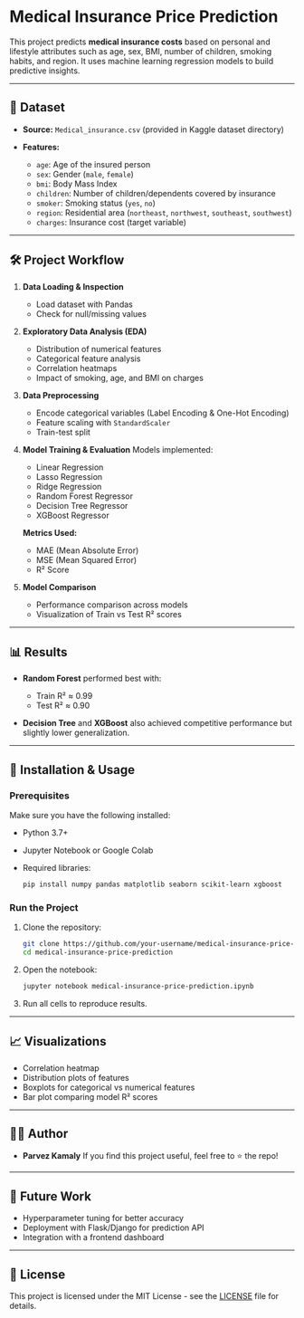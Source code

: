 # Medical Insurance Price Prediction

This project predicts **medical insurance costs** based on personal and lifestyle attributes such as age, sex, BMI, number of children, smoking habits, and region. It uses machine learning regression models to build predictive insights.

---

## 📂 Dataset

* **Source:** `Medical_insurance.csv` (provided in Kaggle dataset directory)
* **Features:**

  * `age`: Age of the insured person
  * `sex`: Gender (`male`, `female`)
  * `bmi`: Body Mass Index
  * `children`: Number of children/dependents covered by insurance
  * `smoker`: Smoking status (`yes`, `no`)
  * `region`: Residential area (`northeast`, `northwest`, `southeast`, `southwest`)
  * `charges`: Insurance cost (target variable)

---

## 🛠️ Project Workflow

1. **Data Loading & Inspection**

   * Load dataset with Pandas
   * Check for null/missing values

2. **Exploratory Data Analysis (EDA)**

   * Distribution of numerical features
   * Categorical feature analysis
   * Correlation heatmaps
   * Impact of smoking, age, and BMI on charges

3. **Data Preprocessing**

   * Encode categorical variables (Label Encoding & One-Hot Encoding)
   * Feature scaling with `StandardScaler`
   * Train-test split

4. **Model Training & Evaluation**
   Models implemented:

   * Linear Regression
   * Lasso Regression
   * Ridge Regression
   * Random Forest Regressor
   * Decision Tree Regressor
   * XGBoost Regressor

   **Metrics Used:**

   * MAE (Mean Absolute Error)
   * MSE (Mean Squared Error)
   * R² Score

5. **Model Comparison**

   * Performance comparison across models
   * Visualization of Train vs Test R² scores

---

## 📊 Results

* **Random Forest** performed best with:

  * Train R² ≈ 0.99
  * Test R² ≈ 0.90
* **Decision Tree** and **XGBoost** also achieved competitive performance but slightly lower generalization.

---

## 🚀 Installation & Usage

### Prerequisites

Make sure you have the following installed:

* Python 3.7+
* Jupyter Notebook or Google Colab
* Required libraries:

  ```bash
  pip install numpy pandas matplotlib seaborn scikit-learn xgboost
  ```

### Run the Project

1. Clone the repository:

   ```bash
   git clone https://github.com/your-username/medical-insurance-price-prediction.git
   cd medical-insurance-price-prediction
   ```
2. Open the notebook:

   ```bash
   jupyter notebook medical-insurance-price-prediction.ipynb
   ```
3. Run all cells to reproduce results.

---

## 📈 Visualizations

* Correlation heatmap
* Distribution plots of features
* Boxplots for categorical vs numerical features
* Bar plot comparing model R² scores

---

## 🧑‍💻 Author

* **Parvez Kamaly**
  If you find this project useful, feel free to ⭐ the repo!

---

## 🔮 Future Work

* Hyperparameter tuning for better accuracy
* Deployment with Flask/Django for prediction API
* Integration with a frontend dashboard

---

## 📜 License

This project is licensed under the MIT License - see the [LICENSE](LICENSE) file for details.

